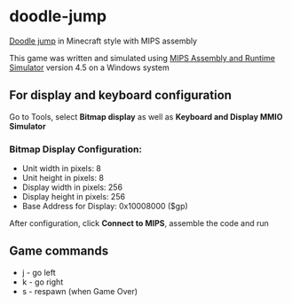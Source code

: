 # doodle-jump
[Doodle jump](https://poki.com/en/g/doodle-jump "The original") in Minecraft style with MIPS assembly 

This game was written and simulated using [MIPS Assembly and Runtime Simulator](http://courses.missouristate.edu/kenvollmar/mars/ "Please download and give the game a try🥺") version 4.5 on a Windows system

## For display and keyboard configuration
Go to Tools, select **Bitmap display** as well as **Keyboard and Display MMIO Simulator**
### Bitmap Display Configuration:
- Unit width in pixels: 8
- Unit height in pixels: 8
- Display width in pixels: 256
- Display height in pixels: 256
- Base Address for Display: 0x10008000 ($gp)

After configuration, click **Connect to MIPS**, assemble the code and run

## Game commands
- j - go left
- k - go right
- s - respawn (when Game Over)

